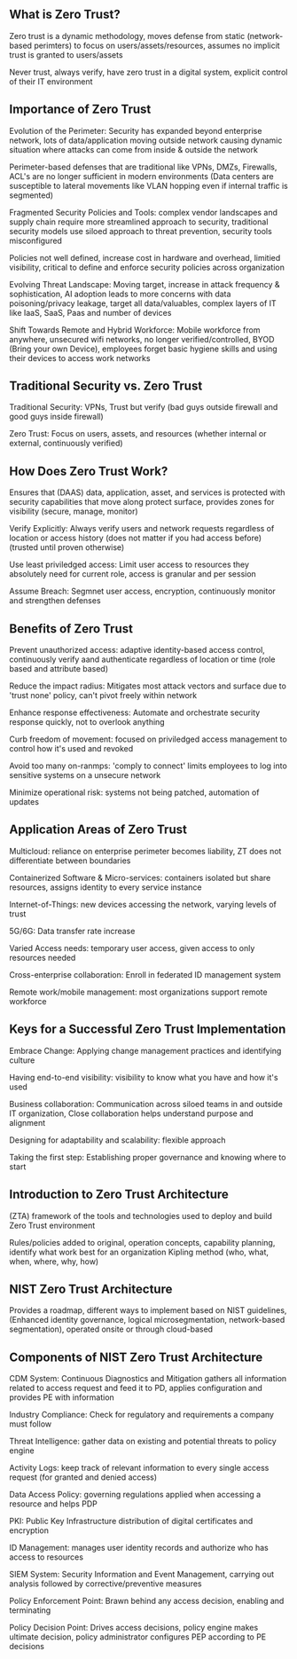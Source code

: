 ## What is Zero Trust?

Zero trust is a dynamic methodology, moves defense from static (network-based perimters) to focus on users/assets/resources, assumes no implicit trust is granted to users/assets

Never trust, always verify, have zero trust in a digital system, explicit control of their IT environment

## Importance  of Zero Trust

Evolution of the Perimeter: Security has expanded beyond enterprise network, lots of data/application moving outside network causing dynamic situation where attacks can come from inside & outside the network

Perimeter-based defenses that are traditional like VPNs, DMZs, Firewalls, ACL's are no longer sufficient in modern environments (Data centers are susceptible to lateral movements like VLAN hopping even if internal traffic is segmented)

Fragmented Security Policies and Tools: complex vendor landscapes and supply chain require more streamlined approach to security, traditional security models use siloed approach to threat prevention, security tools misconfigured

Policies not well defined, increase cost in hardware and overhead, limitied visibility, critical to define and enforce security policies across organization

Evolving Threat Landscape: Moving target, increase in attack frequency & sophistication, AI adoption leads to more concerns with data poisoning/privacy leakage, target all data/valuables, complex layers of IT like IaaS, SaaS, Paas and number of devices

Shift Towards Remote and Hybrid Workforce: Mobile workforce from anywhere, unsecured wifi networks, no longer verified/controlled, BYOD (Bring your own Device), employees forget basic hygiene skills and using their devices to access work networks

## Traditional Security vs. Zero Trust

Traditional Security: VPNs, Trust but verify (bad guys outside firewall and good guys inside firewall)

Zero Trust: Focus on users, assets, and resources (whether internal or external, continuously verified)

## How Does Zero Trust Work?

Ensures that (DAAS) data, application, asset, and services is protected with security capabilities that move along protect surface, provides zones for visibility (secure, manage, monitor)

Verify Explicitly: Always verify users and network requests regardless of location or access history (does not matter if you had access before) (trusted until proven otherwise)

Use least priviledged access: Limit user access to resources they absolutely need for current role, access is granular and per session

Assume Breach: Segmnet user access, encryption, continuously monitor and strengthen defenses 

## Benefits of Zero Trust

Prevent unauthorized access: adaptive identity-based access control, continuously verify aand authenticate regardless of location or time (role based and attribute based)

Reduce the impact radius: Mitigates most attack vectors and surface due to 'trust none' policy, can't pivot freely within network

Enhance response effectiveness: Automate and orchestrate security response quickly, not to overlook anything

Curb freedom of movement: focused on priviledged access management to control how it's used and revoked

Avoid too many on-ranmps: 'comply to connect' limits employees to log into sensitive systems on a unsecure network

Minimize operational risk: systems not being patched, automation of updates

## Application Areas of Zero Trust

Multicloud: reliance on enterprise perimeter becomes liability, ZT does not differentiate between boundaries

Containerized Software & Micro-services: containers isolated but share resources, assigns identity to every service instance                                                                                             

Internet-of-Things: new devices accessing the network, varying levels of trust

5G/6G: Data transfer rate increase

Varied Access needs: temporary user access, given access to only resources needed

Cross-enterprise collaboration: Enroll in federated ID management system

Remote work/mobile management: most organizations support remote workforce

## Keys for a Successful Zero Trust Implementation

Embrace Change: Applying change management practices and identifying culture

Having end-to-end visibility: visibility to know what you have and how it's used 

Business collaboration: Communication across siloed teams in and outside IT organization, Close collaboration helps understand purpose and alignment

Designing for adaptability and scalability: flexible approach

Taking the first step: Establishing proper governance and knowing where to start

## Introduction to Zero Trust Architecture

(ZTA) framework of the tools and technologies used to deploy and build Zero Trust environment

Rules/policies added to original, operation concepts, capability planning, identify what work best for an organization Kipling method (who, what, when, where, why, how)

## NIST Zero Trust Architecture

Provides a roadmap, different ways to implement based on NIST guidelines, (Enhanced identity governance, logical microsegmentation, network-based segmentation), operated onsite or through cloud-based

## Components of NIST Zero Trust Architecture

CDM System: Continuous Diagnostics and Mitigation gathers all information related to access request and feed it to PD, applies configuration and provides PE with information

Industry Compliance: Check for regulatory and requirements a company must follow

Threat Intelligence: gather data on existing and potential threats to policy engine 

Activity Logs: keep track of relevant information to every single access request (for granted and denied access)

Data Access Policy: governing regulations applied when accessing a resource and helps PDP

PKI: Public Key Infrastructure distribution of digital certificates and encryption

ID Management: manages user identity records and authorize who has access to resources

SIEM System: Security Information and Event Management, carrying out analysis followed by corrective/preventive measures

Policy Enforcement Point: Brawn behind any access decision, enabling and terminating 

Policy Decision Point:  Drives access decisions, policy engine makes ultimate decision, policy administrator configures PEP according to PE decisions


